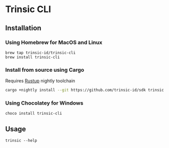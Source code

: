 # Trinsic CLI

## Installation

### Using Homebrew for MacOS and Linux

```
brew tap trinsic-id/trinsic-cli
brew install trinsic-cli
```

### Install from source using Cargo

Requires [Rustup](https://www.rust-lang.org/tools/install) nightly toolchain

```bash
cargo +nightly install --git https://github.com/trinsic-id/sdk trinsic
```

### Using Chocolatey for Windows

```
choco install trinsic-cli
```

## Usage

```
trinsic --help
```
